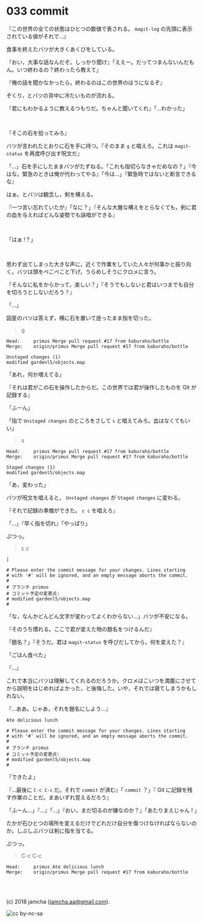 

# 033 commit

『この世界の全ての状態はひとつの数値で表される。 `magit-log` の先頭に表示されている値がそれで…』  

食事を終えたバツが大きくあくびをしている。  

『おい，大事な話なんだぞ。しっかり聞け』「ええー。だってつまんないんだもん。いつ終わるの？終わったら教えて」  

『俺の話を聞かなかったら，終わるのはこの世界のほうになるぞ』  

ぞくり，とバツの背中に冷たいものが流れる。  

『君にもわかるように教えるつもりだ。ちゃんと聞いてくれ』「…わかった」  

<br>  

『そこの石を拾ってみろ』  

バツが言われたとおりに石を手に持つ。『そのまま `g` と唱えろ。これは `magit-status` を再度呼び出す呪文だ』  

「…」石を手にしたままバツがたずねる。「これも指切らなきゃだめなの？」『今はな。緊急のときは俺が代わってやる』「今は…」『緊急時ではないと断言できるな』  

はぁ。とバツは観念し，剣を構える。  

『一つ言い忘れていたが』「なに？」『そんな大層な構えをとらなくても，剣に君の血を与えればどんな姿勢でも詠唱ができる』  

<br>  

「はぁ !？」  

<br>  

思わず出てしまった大きな声に，近くで作業をしていた人々が何事かと振り向く。バツは頭をぺこぺこと下げ，うらめしそうにクロメに言う。  

「そんなに私をからかって，楽しい？」『そうでもしないと君はいつまでも自分を切ろうとしないだろう？』  

「…」  

図星のバツは答えず，横に石を置いて座ったまま指を切った。  

> g  

    Head:     primus Merge pull request #17 from kaburaho/bottle
    Merge:    origin/primus Merge pull request #17 from kaburaho/bottle
    
    Unstaged changes (1)
    modified gardenl5/objects.map

「あれ，何か増えてる」  

『それは君がこの石を操作したからだ。この世界では君が操作したものを Git が記録する』  

「ふーん」  

「指で `Unstaged changes` のところをさして `s` と唱えてみろ。血はなくてもいい」  

> s  

    Head:     primus Merge pull request #17 from kaburaho/bottle
    Merge:    origin/primus Merge pull request #17 from kaburaho/bottle
    
    Staged changes (1)
    modified gardenl5/objects.map

「あ，変わった」  

バツが呪文を唱えると， `Unstaged changes` が `Staged changes` に変わる。  

『それで記録の準備ができた。 `c c` を唱えろ』  

「…」『早く指を切れ』「やっぱり」  

ぷつっ。  

> c c  

    |
    
    # Please enter the commit message for your changes. Lines starting
    # with '#' will be ignored, and an empty message aborts the commit.
    #
    # ブランチ primus
    # コミット予定の変更点:
    # modified gardenl5/objects.map
    #

「な，なんかどんどん文字が変わってよくわからない…」バツが不安になる。  

『そのうち慣れる。ここで君が変えた物の題名をつけるんだ』  

「題名？」『そうだ。君は `magit-status` を呼びだしてから，何を変えた？』  

「ごはん食べた」  

『…』  

これで本当にバツは理解してくれるのだろうか。クロメはこいつを満腹にさせてから説明をはじめればよかった，と後悔した。いや，それでは寝てしまうかもしれない。  

『…ああ。じゃあ，それを題名にしよう…』  

    Ate delicious lunch
    
    # Please enter the commit message for your changes. Lines starting
    # with '#' will be ignored, and an empty message aborts the commit.
    #
    # ブランチ primus
    # コミット予定の変更点:
    # modified gardenl5/objects.map
    #

「できたよ」  

『…最後に `C-c C-c` だ。それで `commit` が済む』「 `commit` ？」『 Git に記録を残す作業のことだ。まあいずれ覚えるだろう』  

「ふーん…」『…』「…」『おい，まだ切るのが嫌なのか？』「あたりまえじゃん ! 」  

たかが石ひとつの場所を変えるだけでどれだけ自分を傷つけなければならないのか。しぶしぶバツは剣に指を当てる。  

ぷつっ。  

> C-c C-c  

    Head:     primus Ate delicious lunch
    Merge:    origin/primus Merge pull request #17 from kaburaho/bottle

<br>  
<br>  

(c) 2018 jamcha (jamcha.aa@gmail.com).  

![cc by-nc-sa](https://i.creativecommons.org/l/by-nc-sa/4.0/88x31.png)  

